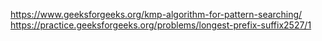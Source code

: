 https://www.geeksforgeeks.org/kmp-algorithm-for-pattern-searching/
https://practice.geeksforgeeks.org/problems/longest-prefix-suffix2527/1
